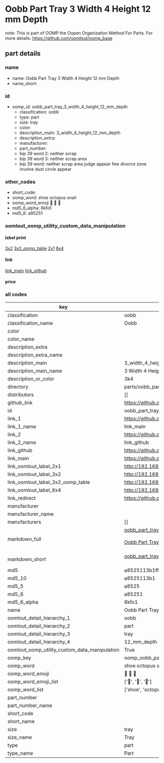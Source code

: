 # Oobb Part Tray 3 Width 4 Height 12 mm Depth  

note: This is part of OOMP the Oopen Organization Method For Parts. For more details: https://github.com/oomlout/oomp_base

##  part details
  







### name
* name: Oobb Part Tray 3 Width 4 Height 12 mm Depth
* name_short: 
### id
* oomp_id: oobb_part_tray_3_width_4_height_12_mm_depth
  * classification: oobb
  * type: part
  * size: tray
  * color: 
  * description_main: 3_width_4_height_12_mm_depth
  * description_extra: 
  * manufacturer: 
  * part_number: 
  * bip 39 word 2: neither scrap
  * bip 39 word 3: neither scrap area
  * bip 39 word: neither scrap area judge appear few divorce zone involve dust circle appear

### other_codes
* short_code: 
* oomp_word: shoe octopus snail
* oomp_word_emoji :shoe: :octopus: :snail:
* md5_6_alpha: 6kfo1
* md5_6: a85251






### oomlout_oomp_utility_custom_data_manipulation
#### label print
[3x2](http://192.168.1.245:1112/?label=oomp%206kfo1)
[3x2_oomp_table](http://192.168.1.108:1112/?label=oomp%206kfo1)
[2x1](http://192.168.1.242:1112/?label=oomp%206kfo1)
[6x4](http://192.168.1.55:1112/?label=oomp%206kfo1)    

#### link

[link_main](https://github.com/oomlout/oomlout_oomp_version_1_messy/tree/main/parts/oobb_part_tray_3_width_4_height_12_mm_depth) [link_github](https://github.com/oomlout/oomlout_oomp_version_1_messy/tree/main/parts/oobb_part_tray_3_width_4_height_12_mm_depth)                             

#### price







### all codes 
| key | value |  
| --- | --- |  
| classification | oobb |  
| classification_name | Oobb |  
| color |  |  
| color_name |  |  
| description_extra |  |  
| description_extra_name |  |  
| description_main | 3_width_4_height_12_mm_depth |  
| description_main_name | 3 Width 4 Height 12 mm Depth |  
| description_or_color | 3k4 |  
| directory | parts/oobb_part_tray_3_width_4_height_12_mm_depth |  
| distributors | [] |  
| github_link | https://github.com/oomlout/oomlout_oomp_part_src/tree/main/parts/oobb_part_tray_3_width_4_height_12_mm_depth |  
| id | oobb_part_tray_3_width_4_height_12_mm_depth |  
| link_1 | https://github.com/oomlout/oomlout_oomp_version_1_messy/tree/main/parts/oobb_part_tray_3_width_4_height_12_mm_depth |  
| link_1_name | link_main |  
| link_2 | https://github.com/oomlout/oomlout_oomp_version_1_messy/tree/main/parts/oobb_part_tray_3_width_4_height_12_mm_depth |  
| link_2_name | link_github |  
| link_github | https://github.com/oomlout/oomlout_oomp_version_1_messy/tree/main/parts/oobb_part_tray_3_width_4_height_12_mm_depth |  
| link_main | https://github.com/oomlout/oomlout_oomp_version_1_messy/tree/main/parts/oobb_part_tray_3_width_4_height_12_mm_depth |  
| link_oomlout_label_2x1 | http://192.168.1.242:1112/?label=oomp%206kfo1 |  
| link_oomlout_label_3x2 | http://192.168.1.245:1112/?label=oomp%206kfo1 |  
| link_oomlout_label_3x2_oomp_table | http://192.168.1.108:1112/?label=oomp%206kfo1 |  
| link_oomlout_label_6x4 | http://192.168.1.55:1112/?label=oomp%206kfo1 |  
| link_redirect | https://github.com/oomlout/oomlout_oomp_version_1_messy/tree/main/parts/oobb_part_tray_3_width_4_height_12_mm_depth |  
| manufacturer |  |  
| manufacturer_name |  |  
| manufacturers | [] |  
| markdown_full | [oobb_part_tray_3_width_4_height_12_mm_depth](none)<br>[](none)<br>[Oobb Part Tray 3 Width 4 Height 12 Mm Depth](none)<br><br> |  
| markdown_short | [oobb_part_tray_3_width_4_height_12_mm_depth](none)<br><br> |  
| md5 | a8525113b1ffc8015605478a16b05ca1 |  
| md5_10 | a8525113b1 |  
| md5_5 | a8525 |  
| md5_6 | a85251 |  
| md5_6_alpha | 6kfo1 |  
| name | Oobb Part Tray 3 Width 4 Height 12 mm Depth |  
| oomlout_detail_hierarchy_1 | oobb |  
| oomlout_detail_hierarchy_2 | part |  
| oomlout_detail_hierarchy_3 | tray |  
| oomlout_detail_hierarchy_4 | 12_mm_depth |  
| oomlout_oomp_utility_custom_data_manipulation | True |  
| oomp_key | oomp_oobb_part_tray_3_width_4_height_12_mm_depth |  
| oomp_word | shoe octopus snail |  
| oomp_word_emoji | :shoe: :octopus: :snail: |  
| oomp_word_emoji_list | [':shoe:', ':octopus:', ':snail:'] |  
| oomp_word_list | ['shoe', 'octopus', 'snail'] |  
| part_number |  |  
| part_number_name |  |  
| short_code |  |  
| short_name |  |  
| size | tray |  
| size_name | Tray |  
| type | part |  
| type_name | Part |  
